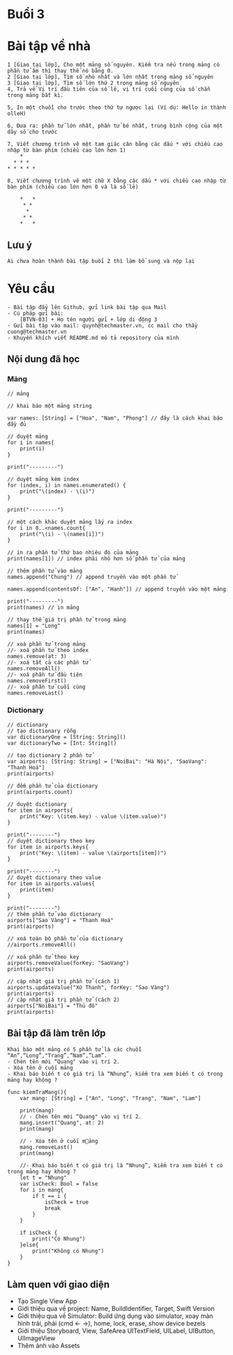 # Buổi 3

# Bài tập về nhà
    1 [Giao tại lớp], Cho một mảng số nguyên. Kiểm tra nếu trong mảng có phần tử âm thì thay thế nó bằng 0.
    2 [Giao tại lớp], Tìm số nhỏ nhất và lớn nhất trong mảng số nguyên
    3 [Giao tại lớp], Tìm số lớn thứ 2 trong mảng số nguyên
    4, Trả về Vị trí đầu tiên của số lẻ, vị trí cuối cùng của số chẵn trong mảng bất kì.

    5, In một chuỗi cho trước theo thứ tự ngược lại (Ví dụ: Hello in thành olleH)

    6, Đưa ra: phần tử lớn nhất, phần tử bé nhất, trung bình cộng của một dãy số cho trước

    7, Viết chương trình vẽ một tam giác cân bằng các dấu * với chiều cao nhập từ bàn phím (chiều cao lớn hơn 1)
        *
      * * * 
    * * * * *

    8, Viết chương trình vẽ một chữ X bằng các dấu * với chiều cao nhập từ bàn phím (chiều cao lớn hơn 0 và là số lẻ)
```
    *   *
     * * 
      *  
     * * 
    *   *
```
## Lưu ý
    Ai chưa hoàn thành bài tập buổi 2 thì làm bổ sung và nộp lại

# Yêu cầu
    - Bài tập đẩy lên Github, gửi link bài tập qua Mail
    - Cú pháp gửi bài:
        [BTVN-03] + Họ tên người gửi + lớp di động 3
    - Gửi bài tập vào mail: quynh@techmaster.vn, cc mail cho thầy cuong@techmaster.vn
    - Khuyến khích viết README.md mô tả repository của mình

## Nội dung đã học

### Mảng
```
// mảng

// khai báo một mảng string

var names: [String] = ["Hoa", "Nam", "Phong"] // đây là cách khai báo đầy đủ

// duyệt mảng
for i in names{
    print(i)
}

print("---------")

// duyệt mảng kèm index
for (index, i) in names.enumerated() {
    print("\(index) - \(i)")
}

print("---------")

// một cách khác duyệt mảng lấy ra index
for i in 0..<names.count{
    print("\(i) - \(names[i])")
}

// in ra phần tử thứ bao nhiêu đó của mảng
print(names[1]) // index phải nhỏ hơn số phần tử của mảng

// thêm phần tử vào mảng
names.append("Chung") // append truyền vào một phần tử

names.append(contentsOf: ["An", "Hanh"]) // append truyền vào một mảng

print("---------")
print(names) // in mảng

// thay thế giá trị phần tử trong mảng
names[1] = "Long"
print(names)

// xoá phần tử trong mảng
//- xoá phần tử theo index
names.remove(at: 3)
//- xoá tất cả các phần tử
names.removeAll()
//- xoá phần tử đầu tiên
names.removeFirst()
//- xoá phần tử cuối cùng
names.removeLast()
```
### Dictionary
```
// dictionary
// tạo dictionary rỗng
var dictionaryOne = [String: String]()
var dictionaryTwo = [Int: String]()

// tạo dictionary 2 phần tử
var airports: [String: String] = ["NoiBai": "Hà Nội", "SaoVang": "Thanh Hoá"]
print(airports)

// đếm phần tử của dictionary
print(airports.count)

// duyệt dictionary
for item in airports{
    print("Key: \(item.key) - value \(item.value)")
}

print("--------")
// duyệt dictionary theo key
for item in airports.keys{
    print("Key: \(item) - value \(airports[item])")
}

print("--------")
// duyệt dictionary theo value
for item in airports.values{
    print(item)
}

print("--------")
// thêm phần tử vào dictionary
airports["Sao Vàng"] = "Thanh Hoá"
print(airports)

// xoá toàn bộ phần tử của dictionary
//airports.removeAll()

// xoá phần tử theo key
airports.removeValue(forKey: "SaoVang")
print(airports)

// cập nhật giá trị phần tử (cách 1)
airports.updateValue("Xứ Thanh", forKey: "Sao Vàng")
print(airports)
// cập nhật giá trị phần tử (cách 2)
airports["NoiBai"] = "Thủ đô"
print(airports)

```
## Bài tập đã làm trên lớp
    Khai báo một mảng có 5 phần tử là các chuỗi “An”,“Long”,"Trang”,”Nam”,”Lam”.
    - Chèn tên mới “Quang" vào vị trí 2.		
    - Xóa tên ở cuối mảng
    - Khai báo biến t có giá trị là “Nhung”, kiểm tra xem biến t có trong mảng hay không ?
```
func kiemTraMang(){
    var mang: [String] = ["An", "Long", "Trang", "Nam", "Lam"]
    
    print(mang)
    // - Chèn tên mới “Quang" vào vị trí 2.
    mang.insert("Quang", at: 2)
    print(mang)
    
    // - Xóa tên ở cuối mảng
    mang.removeLast()
    print(mang)
    
    //- Khai báo biến t có giá trị là “Nhung”, kiểm tra xem biến t có trong mảng hay không ?
    let t = "Nhung"
    var isCheck: Bool = false
    for i in mang{
        if t == i {
            isCheck = true
            break
        }
    }
    
    if isCheck {
        print("Có Nhung")
    }else{
        print("Không có Nhung")
    }
}

```
## Làm quen với giao diện
- Tạo Single View App
- Giới thiệu qua về project: Name, BuildIdentifier, Target, Swift Version
- Giới thiệu qua về Simulator: Build ứng dụng vào simulator, xoay màn hình trái, phải (cmd <- ->), home, lock, erase, show device bezels
- Giới thiệu Storyboard, View, SafeArea UITextField, UILabel, UIButton, UIImageView
- Thêm ảnh vào Assets

